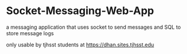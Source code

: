 # Socket-Messaging-Web-App
a messaging application that uses socket to send messages and SQL to store message logs

only usable by tjhsst students at https://dhan.sites.tjhsst.edu

